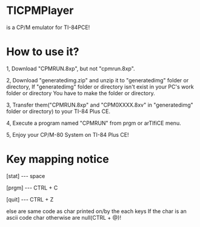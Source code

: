 # TICPMPlayer
is a CP/M emulator for TI-84PCE!

# How to use it?

1, Download "CPMRUN.8xp", but not "cpmrun.8xp".

2, Download "generatedimg.zip" and unzip it to "generatedimg" folder or directory, If "generatedimg" folder or directory isn't exist in your PC's work folder or directory You have to make the folder or directory.

3, Transfer them("CPMRUN.8xp" and "CPM0XXXX.8xv" in "generatedimg" folder or directory) to your TI-84 Plus CE.

4, Execute a program named "CPMRUN" from prgm or arTIfiCE menu.

5, Enjoy your CP/M-80 System on TI-84 Plus CE!

# Key mapping notice

[stat] --- space

[prgm] --- CTRL + C

[quit] --- CTRL + Z

else are same code as char printed on/by the each keys If the char is an ascii code char otherwise are null(CTRL + @)!
